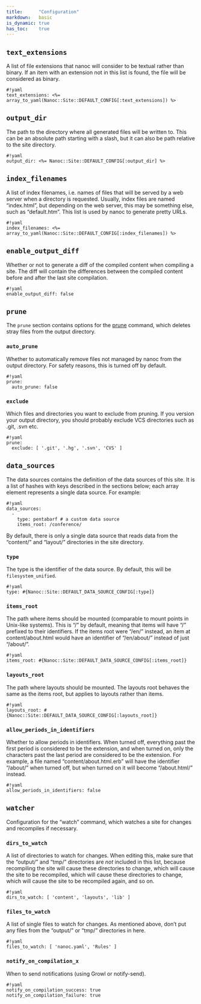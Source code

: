 ```yaml
---
title:      "Configuration"
markdown:   basic
is_dynamic: true
has_toc:    true
---
```


## `text_extensions`

A list of file extensions that nanoc will consider to be textual rather than
binary. If an item with an extension not in this list is found,  the file
will be considered as binary.

	#!yaml
	text_extensions: <%= array_to_yaml(Nanoc::Site::DEFAULT_CONFIG[:text_extensions]) %>

## `output_dir`

The path to the directory where all generated files will be written to. This
can be an absolute path starting with a slash, but it can also be path
relative to the site directory.

	#!yaml
	output_dir: <%= Nanoc::Site::DEFAULT_CONFIG[:output_dir] %>

## `index_filenames`

A list of index filenames, i.e. names of files that will be served by a web
server when a directory is requested. Usually, index files are named
“index.html”, but depending on the web server, this may be something else,
such as “default.htm”. This list is used by nanoc to generate pretty URLs.

	#!yaml
	index_filenames: <%= array_to_yaml(Nanoc::Site::DEFAULT_CONFIG[:index_filenames]) %>

## `enable_output_diff`

Whether or not to generate a diff of the compiled content when compiling a
site. The diff will contain the differences between the compiled content
before and after the last site compilation.

	#!yaml
	enable_output_diff: false

## `prune`

The `prune` section contains options for the [prune](/docs/reference/commands/prune/) command, which deletes stray files from the output directory.

### `auto_prune`

Whether to automatically remove files not managed by nanoc from the output
directory. For safety reasons, this is turned off by default.

	#!yaml
	prune:
	  auto_prune: false

### `exclude`

Which files and directories you want to exclude from pruning. If you version
your output directory, you should probably exclude VCS directories such as
.git, .svn etc.

	#!yaml
	prune:
	  exclude: [ '.git', '.hg', '.svn', 'CVS' ]

## `data_sources`

The data sources contains the definition of the data sources of this site. It is a list of hashes with keys described in the sections below; each array element represents a single data source. For example:

	#!yaml
	data_sources:
	  -
	    type: pentabarf # a custom data source
	    items_root: /conference/

By default, there is only a single data source that reads data from the “content/” and “layout/” directories in the site directory.

### `type`

The type is the identifier of the data source. By default, this will be
`filesystem_unified`.

	#!yaml
	type: #{Nanoc::Site::DEFAULT_DATA_SOURCE_CONFIG[:type]}

### `items_root`

The path where items should be mounted (comparable to mount points in
Unix-like systems). This is “/” by default, meaning that items will have
“/” prefixed to their identifiers. If the items root were “/en/”
instead, an item at content/about.html would have an identifier of
“/en/about/” instead of just “/about/”.

	#!yaml
	items_root: #{Nanoc::Site::DEFAULT_DATA_SOURCE_CONFIG[:items_root]}

### `layouts_root`

The path where layouts should be mounted. The layouts root behaves the
same as the items root, but applies to layouts rather than items.

	#!yaml
	layouts_root: #{Nanoc::Site::DEFAULT_DATA_SOURCE_CONFIG[:layouts_root]}

### `allow_periods_in_identifiers`

Whether to allow periods in identifiers. When turned off, everything
past the first period is considered to be the extension, and when
turned on, only the characters past the last period are considered to
be the extension. For example,  a file named “content/about.html.erb”
will have the identifier “/about/” when turned off, but when turned on
it will become “/about.html/” instead.

	#!yaml
	allow_periods_in_identifiers: false

## `watcher`

Configuration for the “watch” command, which watches a site for changes and
recompiles if necessary.

### `dirs_to_watch`

A list of directories to watch for changes. When editing this, make sure
that the “output/” and “tmp/” directories are _not_ included in this list,
because recompiling the site will cause these directories to change, which
will cause the site to be recompiled, which will cause these directories
to change, which will cause the site to be recompiled again, and so on.

	#!yaml
	dirs_to_watch: [ 'content', 'layouts', 'lib' ]

### `files_to_watch`

A list of single files to watch for changes. As mentioned above, don’t put
any files from the “output/” or “tmp/” directories in here.

	#!yaml
	files_to_watch: [ 'nanoc.yaml', 'Rules' ]

### `notify_on_compilation_x`

When to send notifications (using Growl or notify-send).

	#!yaml
	notify_on_compilation_success: true
	notify_on_compilation_failure: true
